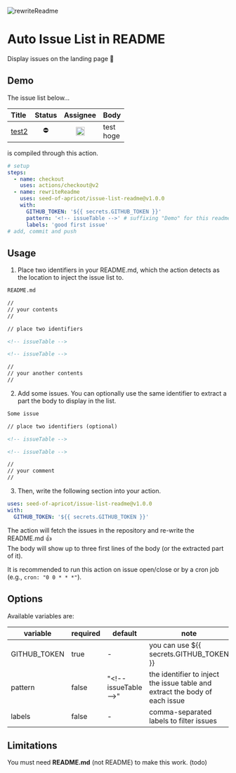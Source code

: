 ![rewriteReadme](https://github.com/seed-of-apricot/issue-list-readme/workflows/rewriteReadme/badge.svg)

# Auto Issue List in README

Display issues on the landing page :eyes:

## Demo

The issue list below...

<!-- issueTableDemo -->

| Title                                                                             |   Status   |                                                            Assignee                                                             | Body           |
| :-------------------------------------------------------------------------------- | :--------: | :-----------------------------------------------------------------------------------------------------------------------------: | :------------- |
| <a href="https://github.com/seed-of-apricot/issue-list-readme/issues/3">test2</a> | :no_entry: | <a href="https://github.com/seed-of-apricot"><img src="https://avatars1.githubusercontent.com/u/26666870?v=4" width="20" /></a> | test<br />hoge |

<!-- issueTableDemo -->

is compiled through this action.

```yml
# setup
steps:
  - name: checkout
    uses: actions/checkout@v2
  - name: rewriteReadme
    uses: seed-of-apricot/issue-list-readme@v1.0.0
    with:
      GITHUB_TOKEN: '${{ secrets.GITHUB_TOKEN }}'
      pattern: '<!-- issueTable -->' # suffixing "Demo" for this readme
      labels: 'good first issue'
# add, commit and push
```

## Usage

1. Place two identifiers in your README.md, which the action detects as the location to inject the issue list to.

```md
README.md

//
// your contents
//

// place two identifiers

<!-- issueTable -->

<!-- issueTable -->

//
// your another contents
//
```

2. Add some issues. You can optionally use the same identifier to extract a part the body to display in the list.

```md
Some issue

// place two identifiers (optional)

<!-- issueTable -->

<!-- issueTable -->

//
// your comment
//
```

3. Then, write the following section into your action.

```yml
uses: seed-of-apricot/issue-list-readme@v1.0.0
with:
  GITHUB_TOKEN: '${{ secrets.GITHUB_TOKEN }}'
```

The action will fetch the issues in the repository and re-write the README.md :thumbsup:  
The body will show up to three first lines of the body (or the extracted part of it).

It is recommended to run this action on issue open/close or by a cron job (e.g., `cron: "0 0 * * *"`).

## Options

Available variables are:

| variable     | required | default                 | note                                                                               |
| ------------ | -------- | ----------------------- | ---------------------------------------------------------------------------------- |
| GITHUB_TOKEN | true     | -                       | you can use \${{ secrets.GITHUB_TOKEN }}                                           |
| pattern      | false    | "\<!-- issueTable --\>" | the identifier to inject the issue table and <br /> extract the body of each issue |
| labels       | false    | -                       | comma-separated labels to filter issues                                            |

## Limitations

You must need **README.md** (not README) to make this work. (todo)
